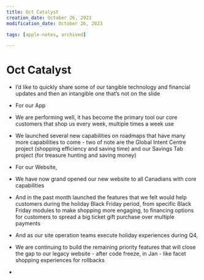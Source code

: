 ```yaml
---
title: Oct Catalyst
creation_date: October 26, 2023
modification_date: October 26, 2023

tags: [apple-notes, archived]

---
```



# Oct Catalyst

- I’d like to quickly share some of our tangible technology and financial updates and then an intangible one that’s not on the slide

- For our App 

- We are performing well, it has become the primary tool our core customers that shop us every week, multiple times a week use

- We launched several new capabilities on roadmaps that have many more capabilities to come - two of note are the Global Intent Centre project (shopping efficiency and saving time) and our Savings Tab project (for treasure hunting and saving money)

- For our Website, 

- We have now grand opened our new website to all Canadians with core capabilities

- And in the past month launched the features that we felt would help customers during the holiday Black Friday period, from specific Black Friday modules to make shopping more engaging, to financing options for customers to spread a big ticket gift purchase over multiple payments

- And as our site operation teams execute holiday experiences during Q4, 

- We are continuing to build the remaining priority features that will close the gap to our legacy website - after code freeze, in Jan - like facet shopping experiences for rollbacks 

- 

